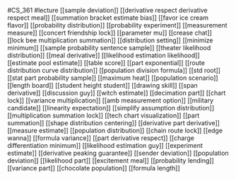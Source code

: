 #CS_361
#lecture
[[sample deviation]]
[[derivative respect derivative respect meal]]
[[summation bracket estimate bias]]
[[favor ice cream flavor]]
[[probability distribution]]
[[probability experiment]]
[[measurement measure]]
[[concert friendship lock]]
[[parameter mu]]
[[crease chat]]
[[lock bee multiplication summation]]
[[distribution setting]]
[[minimize minimum]]
[[sample probability sentence sample]]
[[theater likelihood distribution]]
[[meal derivative]]
[[likelihood estimation likelihood]]
[[estimate pool estimate]]
[[table score]]
[[part exponential]]
[[route distribution curve distribution]]
[[population division formula]]
[[std root]]
[[stat part probability sample]]
[[maximum heat]]
[[population scenario]]
[[length board]]
[[student height student]]
[[drawing skill]]
[[span derivative]]
[[discussion guy]]
[[witch estimate]]
[[decimation part]]
[[chart lock]]
[[variance multiplication]]
[[amb measurement option]]
[[military candidate]]
[[linearity expectation]]
[[simplify assumption distribution]]
[[multiplication summation lock]]
[[tech chart visualization]]
[[part summation]]
[[shape distribution centering]]
[[derivative part derivative]]
[[measure estimate]]
[[population distribution]]
[[chain route lock]]
[[edge wanna]]
[[formula variance]]
[[part derivative respect]]
[[charge differentiation minimum]]
[[likelihood estimation guy]]
[[experiment estimate]]
[[derivative peaking guarantee]]
[[sender deviation]]
[[population deviation]]
[[likelihood part]]
[[excitement meal]]
[[probability lending]]
[[variance part]]
[[chocolate population]]
[[formula length]]
